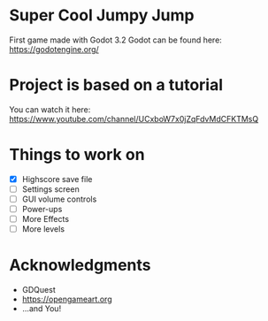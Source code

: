 # Super Cool Jumpy Jump
First game made with Godot 3.2
Godot can be found here: https://godotengine.org/


# Project is based on a tutorial
You can watch it here: https://www.youtube.com/channel/UCxboW7x0jZqFdvMdCFKTMsQ


# Things to work on
- [x] Highscore save file
- [ ] Settings screen
- [ ] GUI volume controls
- [ ] Power-ups
- [ ] More Effects
- [ ] More levels

# Acknowledgments
* GDQuest
* https://opengameart.org
* ...and You!
